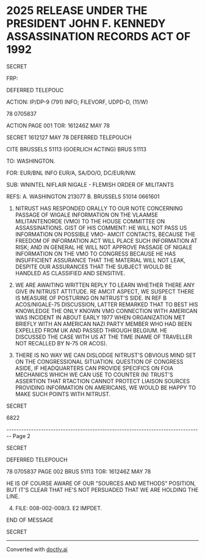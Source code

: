# 2025 RELEASE UNDER THE PRESIDENT JOHN F. KENNEDY ASSASSINATION RECORDS ACT OF 1992

SECRET

FRP:

DEFERRED TELEPOUC

ACTION: IP/DP-9 (791) INFO; FILEVORF, UDPD-D, (11/W)

78 0705837

ACTION PAGE 001
TOR: 161246Z MAY 78

SECRET 1612127 MAY 78 DEFERRED TELEPOUCH

CITE BRUSSELS 51113 (GOERLICH ACTING) BRUS 51113

TO: WASHINGTON.

FOR: EUR/BNL INFO EUR/A, SA/DO/O, DC/EUR/NW.

SUB: WNINTEL NIFLAIR NIGALE - FLEMISH ORDER OF MILITANTS

REFS: A. WASHINGTON 213077
B. BRUSSELS 51014 0661601

1. NITRUST HAS RESPONDED ORALLY TO OUR NOTE CONCERNING
   PASSAGE OF WIGALE INFORMATION ON THE VLAAMSE MILITANTENORDE
   (VMO) TO THE HOUSE COMMITTEE ON ASSASSINATIONS. GIST OF HIS
   COMMENT: HE WILL NOT PASS US INFORMATION ON POSSIBLE VMO-
   AMCIT CONTACTS, BECAUSE THE FREEDOM OF INFORMATION ACT WILL
   PLACE SUCH INFORMATION AT RISK; AND IN GENERAL HE WILL NOT
   APPROVE PASSAGE OF NIGALE INFORMATION ON THE VMO TO CONGRESS
   BECAUSE HE HAS INSUFFICIENT ASSURANCE THAT THE MATERIAL WILL
   NOT LEAK, DESPITE OUR ASSURANCES THAT THE SUBJECT WOULD BE
   HANDLED AS CLASSIFIED AND SENSITIVE.

2. WE ARE AWAITING WRITTEN REPLY TO LEARN WHETHER THERE
   ANY GIVE IN NITRUST ATTITUDE. RE AMCIT ASPECT, WE SUSPECT
   THERE IS MEASURE OF POSTURING ON NITRUST'S SIDE. IN REF B
   ACOS/NIGALE-75 DISCUSSION, LATTER REMARKED THAT TO BEST HIS
   KNOWLEDGE THE ONLY KNOWN VMO CONNECTION WITH AMERICAN WAS
   INCIDENT IN ABOUT EARLY 1977 WHEN ORGANIZATION MET BRIEFLY
   WITH AN AMERICAN NAZI PARTY MEMBER WHO HAD BEEN EXPELLED FROM
   UK AND PASSED THROUGH BELGIUM. HE DISCUSSED THE CASE WITH US
   AT THE TIME (NAME OF TRAVELLER NOT RECALLED BY N-75 OR ACOS).

3. THERE IS NO WAY WE CAN DISLODGE NITRUST'S OBVIOUS
   MIND SET ON THE CONGRESSIONAL SITUATION. QUESTION OF CONGRESS
   ASIDE, IF HEADQUARTERS CAN PROVIDE SPECIFICS ON FOIA MECHANICS
   WHICH WE CAN USE TO COUNTER (N) TRUST'S ASSERTION THAT RTACTION
   CANNOT PROTECT LIAISON SOURCES PROVIDING INFORMATION ON
   AMERICANS, WE WOULD BE HAPPY TO MAKE SUCH POINTS WITH NITRUST.

SECRET

6822


-------------------------------------------------------------------------------- Page 2

SECRET

DEFERRED TELEPOUCH

78 0705837 PAGE 002 BRUS 51113
TOR: 161246Z MAY 78

HE IS OF COURSE AWARE OF OUR "SOURCES AND METHODS" POSITION,
BUT IT'S CLEAR THAT HE'S NOT PERSUADED THAT WE ARE HOLDING THE
LINE.

4. FILE: 008-002-009/3. E2 IMPDET.

END OF MESSAGE

SECRET


---
Converted with [doctly.ai](https://doctly.ai)
